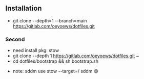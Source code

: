 <!-- 2021年 07月 01日 星期四 14:01:45 CST -->
<!-- ## INSTALL_LINK.SH -->
<!-- * git clone .....  && cd $HOME/src/DOTFILES/install && sh link.sh -->
<!-- ## PATH -->
<!-- ### vscode (setting.json) -->
<!-- - .config/Code/User/setting.json -->
<!-- ### ranger  -->
<!-- -  ~/.config/' -->
<!-- ### p10k -->
<!-- - .p10k.zsh  -->
<!-- ### nvim -->
 <!-- .config/nvim -->
<!-- ### grub -->
<!-- * /etc/default/grub backup it,  -->
<!-- ### all first directory dotfiles -->
<!-- *  all dotfiles to $HOME -->
<!-- ### neofetch  -->
<!-- .config/neofetch/config.conf -->
<!-- ### nvim -->
 <!-- .config/nvim -->
<!--  -->
<!-- ### if [ -d ] todo 判断文件是否存在，如果文件存在，则备份文件为 .._bk -->

## Installation
* git clone --depth=1 --branch=main https://gitlab.com/oeyoews/dotfiles.git
### Second <stow> <!-- * 2021-07-20 12:48:25  -->
* need install pkg: stow
* git clone --depth 1 https://gitlab.com/oeyoews/dotfiles.git ~
* cd dotfiles/bootstrap && sh bootstrap.sh

- note: sddm use stow --target=/ sddm
😄
